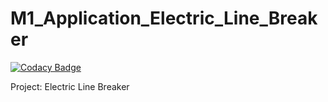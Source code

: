 # M1_Application_Electric_Line_Breaker

[![Codacy Badge](https://api.codacy.com/project/badge/Grade/ce7f936c962745b4bf3855132f620fba)](https://app.codacy.com/gh/siddharthsk112/M1_Application_Electric_Line_Breaker?utm_source=github.com&utm_medium=referral&utm_content=siddharthsk112/M1_Application_Electric_Line_Breaker&utm_campaign=Badge_Grade_Settings)

Project: Electric Line Breaker
